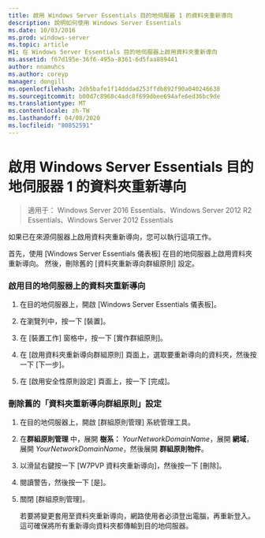 ```yaml
---
title: 啟用 Windows Server Essentials 目的地伺服器 1 的資料夾重新導向
description: 說明如何使用 Windows Server Essentials
ms.date: 10/03/2016
ms.prod: windows-server
ms.topic: article
H1: 在 Windows Server Essentials 目的地伺服器上啟用資料夾重新導向
ms.assetid: f67d195e-36f6-495a-8361-6d5faa889441
author: nnamuhcs
ms.author: coreyp
manager: dongill
ms.openlocfilehash: 2db5bafe1f14dddad253ffdb892f90a040246638
ms.sourcegitcommit: b00d7c8968c4adc8f699dbee694afe6ed36bc9de
ms.translationtype: MT
ms.contentlocale: zh-TW
ms.lasthandoff: 04/08/2020
ms.locfileid: "80852591"
---
```

# <a name="enable-folder-redirection-on-the-windows-server-essentials-destination-server1"></a>啟用 Windows Server Essentials 目的地伺服器 1 的資料夾重新導向

>適用于： Windows Server 2016 Essentials、Windows Server 2012 R2 Essentials、Windows Server 2012 Essentials

如果已在來源伺服器上啟用資料夾重新導向，您可以執行這項工作。  
  
 首先，使用 [Windows Server Essentials 儀表板] 在目的地伺服器上啟用資料夾重新導向。 然後，刪除舊的 [資料夾重新導向群組原則] 設定。  
  
### <a name="to-enable-folder-redirection-on-the-destination-server"></a>啟用目的地伺服器上的資料夾重新導向  
  
1.  在目的地伺服器上，開啟 [Windows Server Essentials 儀表板]。  
  
2.  在瀏覽列中，按一下 [裝置]。  
  
3.  在 [裝置工作] 窗格中，按一下 [實作群組原則]。  
  
4.  在 [啟用資料夾重新導向群組原則] 頁面上，選取要重新導向的資料夾，然後按一下 [下一步]。  
  
5.  在 [啟用安全性原則設定] 頁面上，按一下 [完成]。  
  
### <a name="to-delete-the-old-folder-redirection-group-policy-setting"></a>刪除舊的「資料夾重新導向群組原則」設定  
  
1. 在目的地伺服器上，開啟 [群組原則管理] 系統管理工具。  
  
2. 在**群組原則管理** 中，展開 **樹系：** <em>YourNetworkDomainName</em>，展開 **網域**，展開  *YourNetworkDomainName*，然後展開 **群組原則物件**。  
  
3. 以滑鼠右鍵按一下 [W7PVP 資料夾重新導向]，然後按一下 [刪除]。  
  
4. 閱讀警告，然後按一下 [是]。  
  
5. 關閉 [群組原則管理]。  
  
   若要將變更套用至資料夾重新導向，網路使用者必須登出電腦，再重新登入。 這可確保將所有重新導向資料夾都傳輸到目的地伺服器。
